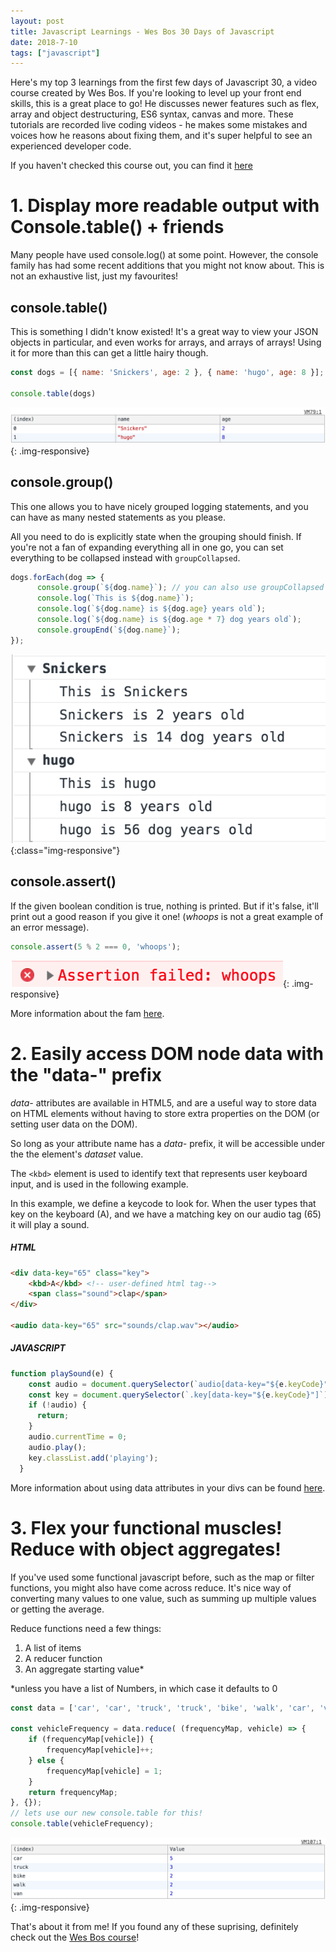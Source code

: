 ```yaml
---
layout: post
title: Javascript Learnings - Wes Bos 30 Days of Javascript
date: 2018-7-10
tags: ["javascript"]
---
```


Here's my top 3 learnings from the first few days of Javascript 30, a video course created by Wes Bos. If you're looking to level up your front end skills, this is a great place to go! <!--break--> He discusses newer features such as flex, array and object destructuring, ES6 syntax, canvas and more. These tutorials are recorded live coding videos - he makes some mistakes and voices how he reasons about fixing them, and it's super helpful to see an experienced developer code.

If you haven't checked this course out, you can find it [here](https://javascript30.com/)

# 1. Display more readable output with Console.table() + friends

Many people have used console.log() at some point. However, the console family has had some recent additions that you might not know about. This is not an exhaustive list, just my favourites!

## console.table()

This is something I didn't know existed! It's a great way to view your JSON objects in particular, and even works for arrays, and arrays of arrays! Using it for more than this can get a little hairy though.

```javascript
const dogs = [{ name: 'Snickers', age: 2 }, { name: 'hugo', age: 8 }];

console.table(dogs)
```

![screenshot of console.table](/assets/console_table.png){: .img-responsive}

## console.group()

This one allows you to have nicely grouped logging statements, and you can have as many nested statements as you please.

All you need to do is explicitly state when the grouping should finish. If you're not a fan of expanding everything all in one go, you can set everything to be collapsed instead with `groupCollapsed`.

```javascript
dogs.forEach(dog => {
      console.group(`${dog.name}`); // you can also use groupCollapsed
      console.log(`This is ${dog.name}`);
      console.log(`${dog.name} is ${dog.age} years old`);
      console.log(`${dog.name} is ${dog.age * 7} dog years old`);
      console.groupEnd(`${dog.name}`);
});
```

![screenshot of console.group](/assets/console_group.png){:class="img-responsive"}

## console.assert()

If the given boolean condition is true, nothing is printed. But if it's false, it'll print out a good reason if you give it one! (*whoops* is not a great example of an error message).

```javascript
console.assert(5 % 2 === 0, 'whoops');
```

![screenshot of console.assert](/assets/console_assert.png){: .img-responsive}

More information about the fam [here](https://developer.mozilla.org/en-US/docs/Web/API/Console/table).

# 2. Easily access DOM node data with the "data-" prefix

*data-* attributes are available in HTML5, and are a useful way to store data on HTML elements without having to store extra properties on the DOM (or setting user data on the DOM).

So long as your attribute name has a *data-* prefix, it will be accessible under the the element's *dataset* value. 

The `<kbd>` element is used to identify text that represents user keyboard input, and is used in the following example.

In this example, we define a keycode to look for. When the user types that key on the keyboard (A), and we have a matching key on our audio tag (65) it will play a sound. 

##### HTML
```html
<div data-key="65" class="key">
    <kbd>A</kbd> <!-- user-defined html tag-->
    <span class="sound">clap</span>
</div>

<audio data-key="65" src="sounds/clap.wav"></audio>
```

##### JAVASCRIPT
```javascript
function playSound(e) {
    const audio = document.querySelector(`audio[data-key="${e.keyCode}"]`);
    const key = document.querySelector(`.key[data-key="${e.keyCode}"]`);
    if (!audio) {
      return;
    }
    audio.currentTime = 0;
    audio.play();
    key.classList.add('playing');
  }
```

More information about using data attributes in your divs can be found [here](https://developer.mozilla.org/en-US/docs/Learn/HTML/Howto/Use_data_attributes).

# 3. Flex your functional muscles! Reduce with object aggregates!

If you've used some functional javascript before, such as the map or filter functions, you might also have come across reduce. It's nice way of converting many values to one value, such as summing up multiple values or getting the average.

Reduce functions need a few things:
1. A list of items
1. A reducer function
1. An aggregate starting value* 

*unless you have a list of Numbers, in which case it defaults to 0

```javascript
const data = ['car', 'car', 'truck', 'truck', 'bike', 'walk', 'car', 'van', 'bike', 'walk', 'car', 'van', 'car', 'truck' ];

const vehicleFrequency = data.reduce( (frequencyMap, vehicle) => {
    if (frequencyMap[vehicle]) {
        frequencyMap[vehicle]++;
    } else {
        frequencyMap[vehicle] = 1;
    }
    return frequencyMap;
}, {});
// lets use our new console.table for this!
console.table(vehicleFrequency);
```
![screenshot of reduce table](/assets/reduce_table.png){: .img-responsive}

That's about it from me! If you found any of these suprising, definitely check out the [Wes Bos course](https://javascript30.com/)!
